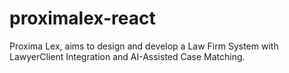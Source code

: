 # proximalex-react
Proxima Lex, aims to design and develop a Law Firm System with 
LawyerClient Integration and AI-Assisted Case Matching.